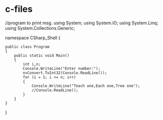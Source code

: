# c-files
//program to print msg. 
using System;
using System.IO;
using System.Linq;
using System.Collections.Generic;

namespace CSharp_Shell
{

	public class Program
	{
		public static void Main()
		{
			int i,n;
			Console.WriteLine("Enter number:");
			n=Convert.ToInt32(Console.ReadLine());
			for (i = 1; i <= n; i++)
			{
				Console.WriteLine("Teach one,Each one,Tree one");
				//Console.ReadLine();
			}
		}
	}
}
